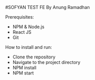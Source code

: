 #SOFYAN TEST FE By Anung Ramadhan

Prerequisites:

- NPM & Node.js
- React JS
- Git

How to install and run:

- Clone the repository
- Navigate to the project directory
- NPM install
- NPM start


